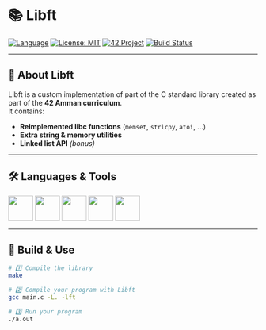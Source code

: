# 📚 Libft

[![Language](https://img.shields.io/badge/language-C-blue.svg)]()
[![License: MIT](https://img.shields.io/badge/License-MIT-green.svg)]()
[![42 Project](https://img.shields.io/badge/42-Project-blue)]()
[![Build Status](https://img.shields.io/badge/build-passing-brightgreen.svg)]()

---

## 👋 About Libft
Libft is a custom implementation of part of the C standard library created as part of the **42 Amman curriculum**.  
It contains:
- **Reimplemented libc functions** (`memset`, `strlcpy`, `atoi`, …)
- **Extra string & memory utilities**
- **Linked list API** *(bonus)*

---

## 🛠 Languages & Tools
<p>
  <img src="https://cdn.jsdelivr.net/gh/devicons/devicon/icons/c/c-original.svg" width="50"/>
  <img src="https://cdn.jsdelivr.net/gh/devicons/devicon/icons/bash/bash-original.svg" width="50"/>
  <img src="https://cdn.jsdelivr.net/gh/devicons/devicon/icons/vscode/vscode-original.svg" width="50"/>
  <img src="https://cdn.jsdelivr.net/gh/devicons/devicon/icons/git/git-original.svg" width="50"/>
  <img src="https://cdn.jsdelivr.net/gh/devicons/devicon/icons/linux/linux-original.svg" width="50"/>
</p>

---

## 🚀 Build & Use
```bash
# 1️⃣ Compile the library
make

# 2️⃣ Compile your program with Libft
gcc main.c -L. -lft

# 3️⃣ Run your program
./a.out
